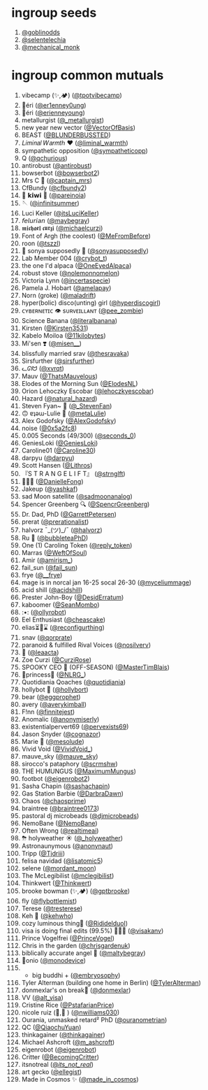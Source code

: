 # ingroup seeds
1. [@goblinodds](https://twitter.com/goblinodds)
1. [@selentelechia](https://twitter.com/selentelechia)
1. [@mechanical_monk](https://twitter.com/mechanical_monk)

# ingroup common mutuals
1. vibecamp (✨,🏕️) ([@tpotvibecamp](https://twitter.com/tpotvibecamp))
1. 🌙éri ([@er1enney0ung](https://twitter.com/er1enney0ung))
1. 🥀éri ([@erienneyoung](https://twitter.com/erienneyoung))
1. metallurgist ([@_metallurgist](https://twitter.com/_metallurgist))
1. new year new vector ([@VectorOfBasis](https://twitter.com/VectorOfBasis))
1. BEAST ([@BLUNDERBUSSTED](https://twitter.com/BLUNDERBUSSTED))
1. 𝐿𝑖𝑚𝑖𝑛𝑎𝑙 𝑊𝑎𝑟𝑚𝑡ℎ ❤ ([@liminal_warmth](https://twitter.com/liminal_warmth))
1. sympathetic opposition ([@sympatheticopp](https://twitter.com/sympatheticopp))
1. Q ([@qchurious](https://twitter.com/qchurious))
1. antirobust ([@antirobust](https://twitter.com/antirobust))
1. bowserbot ([@bowserbot2](https://twitter.com/bowserbot2))
1. Mrs C 🌸 ([@captain_mrs](https://twitter.com/captain_mrs))
1. CfBundy ([@cfbundy2](https://twitter.com/cfbundy2))
1. 🐯 𝗸𝗶𝘄𝗶 🐯 ([@pareinoia](https://twitter.com/pareinoia))
1. 🪡 ([@infinitsummer](https://twitter.com/infinitsummer))
1. Luci Keller ([@itsLuciKeller](https://twitter.com/itsLuciKeller))
1. 𝘧𝘦𝘭𝘶𝘳𝘪𝘢𝘯 ([@maybegray](https://twitter.com/maybegray))
1. 𝖒𝖎𝖈𝖍𝖆𝖊𝖑 𝖈𝖚𝖗𝖟𝖎 ([@michaelcurzi](https://twitter.com/michaelcurzi))
1. Font of Argh (the coolest) ([@MeFromBefore](https://twitter.com/MeFromBefore))
1. roon ([@tszzl](https://twitter.com/tszzl))
1. 🎀 sonya supposedly 🤖 ([@sonyasupposedly](https://twitter.com/sonyasupposedly))
1. Lab Member 004 ([@crybot_t](https://twitter.com/crybot_t))
1. the one I'd alpaca ([@OneEyedAlpaca](https://twitter.com/OneEyedAlpaca))
1. robust stove ([@nolemonnomelon](https://twitter.com/nolemonnomelon))
1. Victoria Lynn ([@incertaspecie](https://twitter.com/incertaspecie))
1. Pamela J. Hobart ([@amelapay](https://twitter.com/amelapay))
1. Norn (groke) ([@maladrift](https://twitter.com/maladrift))
1. hyper(bolic) disco(unting) girl ([@hyperdiscogirl](https://twitter.com/hyperdiscogirl))
1. ᴄʏʙᴇʀɴᴇᴛɪᴄ 👁️ sᴜʀᴠᴇɪʟʟᴀɴᴛ ([@pee_zombie](https://twitter.com/pee_zombie))
1. Science Banana ([@literalbanana](https://twitter.com/literalbanana))
1. Kirsten ([@Kirsten3531](https://twitter.com/Kirsten3531))
1. Kabelo Moiloa ([@11kilobytes](https://twitter.com/11kilobytes))
1. Mi'sen ❣️ ([@misen__](https://twitter.com/misen__))
1. blissfully married srav ([@thesravaka](https://twitter.com/thesravaka))
1. Sirsfurther ([@sirsfurther](https://twitter.com/sirsfurther))
1. ᓚᘏᗢ ([@xvrqt](https://twitter.com/xvrqt))
1. Mauv ([@ThatsMauvelous](https://twitter.com/ThatsMauvelous))
1. Elodes of the Morning Sun ([@ElodesNL](https://twitter.com/ElodesNL))
1. Orion Lehoczky Escobar ([@lehoczkyescobar](https://twitter.com/lehoczkyescobar))
1. Hazard ([@natural_hazard](https://twitter.com/natural_hazard))
1. Steven Fyan~ 🐚 ([@_StevenFan](https://twitter.com/_StevenFan))
1. 🙃 ɐʇǝɯ-Lulie 🚢 ([@metaLulie](https://twitter.com/metaLulie))
1. Alex Godofsky ([@AlexGodofsky](https://twitter.com/AlexGodofsky))
1. noise ([@0x5a2fc8](https://twitter.com/0x5a2fc8))
1. 0.005 Seconds (49/300) ([@seconds_0](https://twitter.com/seconds_0))
1. GeniesLoki ([@GeniesLoki](https://twitter.com/GeniesLoki))
1. Caroline01 ([@Caroline30](https://twitter.com/Caroline30))
1. darpyu ([@darpyu](https://twitter.com/darpyu))
1. Scott Hansen ([@Lithros](https://twitter.com/Lithros))
1. 『S T R A N G E L I F T』 ([@strnglft](https://twitter.com/strnglft))
1. 🤷🏻‍♀️ ([@DanielleFong](https://twitter.com/DanielleFong))
1. Jakeup ([@yashkaf](https://twitter.com/yashkaf))
1. sad Moon satellite ([@sadmoonanalog](https://twitter.com/sadmoonanalog))
1. Spencer Greenberg 🔍 ([@SpencrGreenberg](https://twitter.com/SpencrGreenberg))
1. Dr. Dad, PhD ([@GarrettPetersen](https://twitter.com/GarrettPetersen))
1. prerat ([@prerationalist](https://twitter.com/prerationalist))
1. halvorz ¯\_(ツ)_/¯ ([@halvorz](https://twitter.com/halvorz))
1. Ru 🎀 ([@bubbleteaPhD](https://twitter.com/bubbleteaPhD))
1. One (1) Caroling Token ([@reply_token](https://twitter.com/reply_token))
1. Marras ([@WeftOfSoul](https://twitter.com/WeftOfSoul))
1. Amir ([@amirism_](https://twitter.com/amirism_))
1. fail_sun ([@fail_sun](https://twitter.com/fail_sun))
1. frye ([@__frye](https://twitter.com/__frye))
1. mage is in norcal jan 16-25 socal 26-30 ([@myceliummage](https://twitter.com/myceliummage))
1. acid shill ([@acidshill](https://twitter.com/acidshill))
1. Prester John-Boy ([@DesidErratum](https://twitter.com/DesidErratum))
1. kaboomer ([@SeanMombo](https://twitter.com/SeanMombo))
1. :•: ([@ollyrobot](https://twitter.com/ollyrobot))
1. Eel Enthusiast ([@cheascake](https://twitter.com/cheascake))
1. elias⏳🔎⌛ ([@reconfigurthing](https://twitter.com/reconfigurthing))
1. snav ([@qorprate](https://twitter.com/qorprate))
1. paranoid & fulfilled Rival Voices ([@nosilverv](https://twitter.com/nosilverv))
1. 🔪 ([@leaacta](https://twitter.com/leaacta))
1. Zoe Curzi ([@CurziRose](https://twitter.com/CurziRose))
1. SPOOKY CEO 👻 (OFF-SEASON) ([@MasterTimBlais](https://twitter.com/MasterTimBlais))
1. 🎀princess🎀 ([@NLRG_](https://twitter.com/NLRG_))
1. Quotidiania Qoaches ([@quotidiania](https://twitter.com/quotidiania))
1. hollybot 🥺 ([@hollybort](https://twitter.com/hollybort))
1. bear ([@eggprophet](https://twitter.com/eggprophet))
1. avery ([@averykimball](https://twitter.com/averykimball))
1. F!nn ([@finnitejest](https://twitter.com/finnitejest))
1. Anomalic ([@anonymiserly](https://twitter.com/anonymiserly))
1. existentialpervert69 ([@pervexists69](https://twitter.com/pervexists69))
1. Jason Snyder ([@cognazor](https://twitter.com/cognazor))
1. Marie 🌱 ([@mesolude](https://twitter.com/mesolude))
1. Vivid Void ([@VividVoid_](https://twitter.com/VividVoid_))
1. mauve_sky ([@mauve_sky](https://twitter.com/mauve_sky))
1. sirocco's pataphory ([@scrmshw](https://twitter.com/scrmshw))
1. THE HUMUNGUS ([@MaximumMungus](https://twitter.com/MaximumMungus))
1. footbot ([@eigenrobot2](https://twitter.com/eigenrobot2))
1. Sasha Chapin ([@sashachapin](https://twitter.com/sashachapin))
1. Gas Station Barbie ([@DarbraDawn](https://twitter.com/DarbraDawn))
1. Chaos ([@chaosprime](https://twitter.com/chaosprime))
1. braintree ([@braintree0173](https://twitter.com/braintree0173))
1. pastoral dj microbeads ([@djmicrobeads](https://twitter.com/djmicrobeads))
1. NemoBane ([@NemoBane](https://twitter.com/NemoBane))
1. Often Wrong ([@realtimeai](https://twitter.com/realtimeai))
1. ⛈ holyweather ☀️ ([@_holyweather](https://twitter.com/_holyweather))
1. Astronaunymous ([@anonynaut](https://twitter.com/anonynaut))
1. Tripp ([@Tjdriii](https://twitter.com/Tjdriii))
1. felisa navidad ([@lisatomic5](https://twitter.com/lisatomic5))
1. selene ([@mordant_moon](https://twitter.com/mordant_moon))
1. The McLegibilist ([@mclegibilist](https://twitter.com/mclegibilist))
1. Thinkwert ([@Thinkwert](https://twitter.com/Thinkwert))
1. brooke bowman (✨,🏕️) ([@gptbrooke](https://twitter.com/gptbrooke))
1. fly ([@flybottlemist](https://twitter.com/flybottlemist))
1. Terese ([@tresterese](https://twitter.com/tresterese))
1. Keh 🍃 ([@kehwho](https://twitter.com/kehwho))
1. cozy luminous thing💫 ([@Rididelduol](https://twitter.com/Rididelduol))
1. visa is doing final edits (99.5%) ✍🏾📖 ([@visakanv](https://twitter.com/visakanv))
1. Prince Vogelfrei ([@PrinceVogel](https://twitter.com/PrinceVogel))
1. Chris in the garden ([@chrisgardenuk](https://twitter.com/chrisgardenuk))
1. biblically accurate angel 👼 ([@maltybegray](https://twitter.com/maltybegray))
1. 🐜onio ([@monodevice](https://twitter.com/monodevice))
1. + big buddhi + ([@embryosophy](https://twitter.com/embryosophy))
1. Tyler Alterman (building one home in Berlin) ([@TylerAlterman](https://twitter.com/TylerAlterman))
1. donmexlar's on break🐇 ([@donmexlar](https://twitter.com/donmexlar))
1. VV ([@alt_visa](https://twitter.com/alt_visa))
1. Cristine Rice ([@PstafarianPrice](https://twitter.com/PstafarianPrice))
1. nicole ruiz (📜,📜 ) ([@nwilliams030](https://twitter.com/nwilliams030))
1. Ourania, unmasked retard² PhD ([@ouranometrian](https://twitter.com/ouranometrian))
1. QC ([@QiaochuYuan](https://twitter.com/QiaochuYuan))
1. thinkagainer ([@thinkagainer](https://twitter.com/thinkagainer))
1. Michael Ashcroft ([@m_ashcroft](https://twitter.com/m_ashcroft))
1. eigenrobot ([@eigenrobot](https://twitter.com/eigenrobot))
1. Critter ([@BecomingCritter](https://twitter.com/BecomingCritter))
1. itsnotreal ([@_its_not_real_](https://twitter.com/_its_not_real_))
1. art gecko ([@ellegist](https://twitter.com/ellegist))
1. Made in Cosmos ✨ ([@made_in_cosmos](https://twitter.com/made_in_cosmos))
